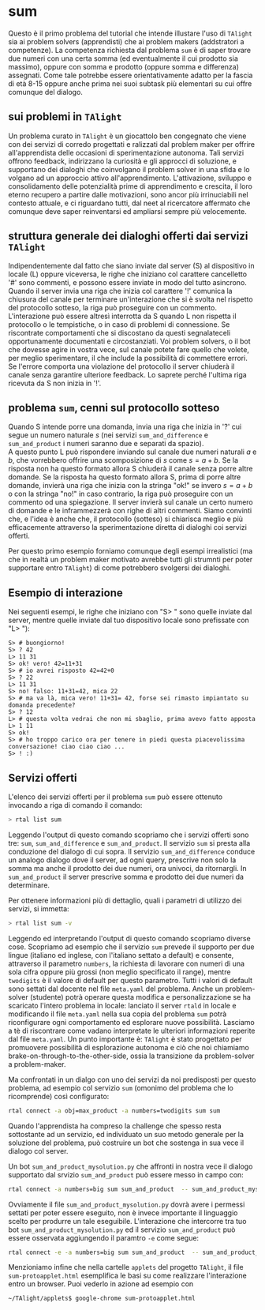 # sum

Questo è il primo problema del tutorial che intende illustare l'uso di `TAlight` sia ai problem solvers (apprendisti) che ai problem makers (addstratori a competenze).
La competenza richiesta dal problema `sum` è di saper trovare due numeri con una certa somma (ed eventualmente il cui prodotto sia massimo), oppure con somma e prodotto (oppure somma e differenza) assegnati.
Come tale potrebbe essere orientativamente adatto per la fascia di età 8-15 oppure anche prima nei suoi subtask più elementari su cui offre comunque del dialogo.

## sui problemi in `TAlight`

Un problema curato in `TAlight` è un giocattolo ben congegnato che viene con dei servizi di corredo progettati e ralizzati dal problem maker per offrire all'apprendista delle occasioni di sperimentazione autonoma. Tali servizi offrono feedback, indirizzano la curiosità e gli approcci di soluzione, e supportano dei dialoghi che coinvolgano il problem solver in una sfida e lo volgano ad un approccio attivo all'apprendimento. L'attivazione, sviluppo e consolidamento delle potenzialità prime di apprendimento e crescita, il loro eterno recupero a partire dalle motivazioni, sono ancor più irrinuciabili nel contesto attuale, e ci riguardano tutti, dal neet al ricercatore affermato che comunque deve saper reinventarsi ed ampliarsi sempre più velocemente.

## struttura generale dei dialoghi offerti dai servizi `TAlight`

Indipendentemente dal fatto che siano inviate dal server (S) al dispositivo in locale (L) oppure viceversa, le righe che iniziano col carattere cancelletto '#' sono commenti, e possono essere inviate in modo del tutto asincrono.
Quando il server invia una riga che inizia col carattere '!' comunica la chiusura del canale per terminare un'interazione che si è svolta nel rispetto del protocollo sotteso, la riga può proseguire con un commento.
L'interazione può essere altresì interrotta da S quando L non rispetta il protocollo o le tempistiche, o in caso di problemi di connessione. Se riscontrate comportamenti che si discostano da questi segnalateceli opportunamente documentati e circostanziati.
Voi problem solvers, o il bot che dovesse agire in vostra vece, sul canale potete fare quello che volete, per meglio sperimentare, il che include la possibilità di commettere errori. Se l'errore comporta una violazione del protocollo il server chiuderà il canale senza garantire ulteriore feedback. Lo saprete perché l'ultima riga ricevuta da S non inizia in '!'. 

## problema `sum`, cenni sul protocollo sotteso

Quando S intende porre una domanda, invia una riga che inizia in '?' cui segue un numero naturale $s$ (nei servizi `sum_and_difference` e `sum_and_product` i numeri saranno due e separati da spazio).  
A questo punto L può rispondere inviando sul canale due numeri naturali $a$ e $b$, che vorrebbero offrire una scomposizione di $s$ come $s=a+b$.
Se la risposta non ha questo formato allora S chiuderà il canale senza porre altre domande.
Se la risposta ha questo formato allora S, prima di porre altre domande, invierà una riga che inizia con la stringa "ok!" se invero $s=a+b$ o con la stringa "no!" in caso contrario, la riga può proseguire con un commento od una spiegazione.
Il server invierà sul canale un certo numero di domande e le inframmezzerà con righe di altri commenti.
Siamo convinti che, e l'idea è anche che, il protocollo (sotteso) si chiarisca meglio e più efficacemente attraverso la sperimentazione diretta
di dialoghi coi servizi offerti.

Per questo primo esempio forniamo comunque degli esempi irrealistici (ma che in realtà un problem maker motivato avrebbe tutti gli strumnti per poter supportare entro `TAlight`) di come potrebbero svolgersi dei dialoghi.


## Esempio di interazione

Nei seguenti esempi, le righe che iniziano con "S> " sono quelle inviate dal server, mentre quelle inviate dal tuo dispositivo locale sono prefissate con "L> "):

```t
S> # buongiorno!
S> ? 42
L> 11 31
S> ok! vero! 42=11+31
S> # io avrei risposto 42=42+0
S> ? 22
L> 11 31
S> no! falso: 11+31=42, mica 22
S> # ma va là, mica vero! 11+31= 42, forse sei rimasto impiantato su domanda precedente?
S> ? 12
L> # questa volta vedrai che non mi sbaglio, prima avevo fatto apposta
L> 1 11
S> ok!
S> # ho troppo carico ora per tenere in piedi questa piacevolissima conversazione! ciao ciao ciao ...
S> ! :)
```

## Servizi offerti

L'elenco dei servizi offerti per il problema `sum` può essere ottenuto invocando a riga di comando il comando:
```bash
> rtal list sum
```

Leggendo l'output di questo comando scopriamo che i servizi offerti sono tre: `sum`, `sum_and_difference` e `sum_and_product`.
Il servizio `sum` si presta alla conduzione del dialogo di cui sopra.
Il servizio `sum_and_difference` conduce un analogo dialogo dove il server, ad ogni query, prescrive non solo la somma ma anche il prodotto dei due numeri, ora univoci, da ritornargli.
In `sum_and_product` il server prescrive somma e prodotto dei due numeri da determinare.

Per ottenere informazioni più di dettaglio, quali i parametri di utilizzo dei servizi, si immetta:

```bash
> rtal list sum -v
```
Leggendo ed interpretando l'output di questo comando scopriamo diverse cose.
Scopriamo ad esempio che il servizio `sum` prevede il supporto per due lingue (italiano ed inglese, con l'italiano settato a default) e consente, attraverso il parametro `numbers`, la richiesta di lavorare con numeri di una sola cifra oppure più grossi (non meglio specificato il range), mentre `twodigits` è il valore di default per questo parametro.
Tutti i valori di default sono settati dal docente nel file `meta.yaml` del problema. Anche un problem-solver (studente) potrà operare questa modifica e personalizzazione se ha scaricato l'intero problema in locale: lanciato il server `rtald` in locale e modificando il file `meta.yaml` nella sua copia del problema `sum` potrà riconfigurare ogni comportamento ed esplorare nuove possibilità.
Lasciamo a tè di riscontrare come vadano interpretate le ulteriori informazioni reperite dal file `meta.yaml`. Un punto importante è: `TAlight` è stato progettato per promuovere possibilità di esplorazione autonoma e ciò che noi chiamiamo brake-on-through-to-the-other-side, ossia la transizione da problem-solver a problem-maker.

Ma confrontati in un dialgo con uno dei servizi da noi predisposti per questo problema, ad esempio col servizio `sum` (omonimo del problema che lo ricomprende) così configurato:

```bash
rtal connect -a obj=max_product -a numbers=twodigits sum sum
```

Quando l'apprendista ha compreso la challenge che spesso resta sottostante ad un servizio, ed individuato un suo metodo generale per la soluzione del problema, può costruire un bot che sostenga in sua vece il dialogo col server.

Un bot `sum_and_product_mysolution.py` che affronti in nostra vece il dialogo supportato dal srvizio `sum_and_product` può essere messo in campo con:

```bash
rtal connect -a numbers=big sum sum_and_product  -- sum_and_product_mysolution.py
```
Ovviamente il file `sum_and_product_mysolution.py` dovrà avere i permessi settati per poter essere eseguito, non è invece importante il linguaggio scelto per produrre un tale eseguibile.
L'interazione che intercorre tra tuo bot `sum_and_product_mysolution.py` ed il servizio `sum_and_product` può essere osservata aggiungendo il paramtro `-e` come segue: 

```bash
rtal connect -e -a numbers=big sum sum_and_product  -- sum_and_product_mysolution.py
```

Menzioniamo infine che nella cartelle `applets` del progetto `TAlight`, il file `sum-protoapplet.html` esemplifica le basi su come realizzare l'interazione entro un browser. Puoi vederlo in azione ad esempio con

```bash
~/TAlight/applets$ google-chrome sum-protoapplet.html
```
